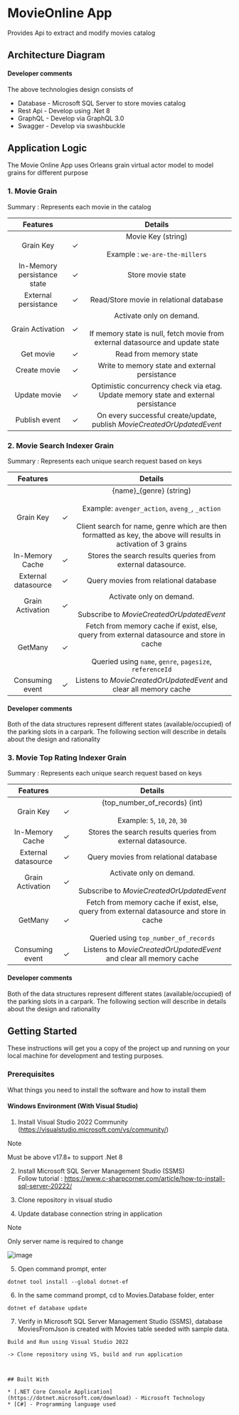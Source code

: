 # MovieOnline App

Provides Api to extract and modify movies catalog

## Architecture Diagram

<Insert Image>

#### Developer comments
The above technologies design consists of
   * Database - Microsoft SQL Server to store movies catalog
   * Rest Api - Develop using .Net 8
   * GraphQL - Develop via GraphQL 3.0
   * Swagger - Develop via swashbuckle


## Application Logic

The Movie Online App uses Orleans grain virtual actor model to model grains for different purpose

###  1. Movie Grain

Summary : Represents each movie in the catalog

| Features | | Details |
| :---:       |     :---:      |          :---: |
| Grain Key   | ✓   |  Movie Key (string) <br></br>Example : `we-are-the-millers`  |
| In-Memory persistance state   | ✓   |  Store movie state   |
| External persistance | ✓  | Read/Store movie in relational database   |
| Grain Activation | ✓   | Activate only on demand. <br><br>If memory state is null, fetch movie from external datasource and update state   |
| Get movie    | ✓      | Read from memory state   |
| Create movie    | ✓     | Write to memory state and external persistance   |
| Update movie    | ✓     | Optimistic concurrency check via etag. <br>Update memory state and external persistance    |
| Publish event  |  ✓   |  On every successful create/update, publish *MovieCreatedOrUpdatedEvent*   |

###  2. Movie Search Indexer Grain

Summary : Represents each unique search request based on keys

| Features |  | Details |
| :---:       |     :---:      |          :---: |
| Grain Key   | ✓  |  {name}_{genre} (string) <br><br>Example: `avenger_action`, `aveng_`, `_action` <br><br>Client search for name, genre which are then formatted as key, the above will results in activation of 3 grains  |
| In-Memory Cache   | ✓    |  Stores the search results queries from external datasource.   |
| External datasource | ✓   | Query movies from relational database   |
| Grain Activation | ✓   | Activate only on demand. <br><br>Subscribe to *MovieCreatedOrUpdatedEvent*   |
| GetMany    | ✓      | Fetch from memory cache if exist, else, query from external datasource and store in cache <br><br> Queried using `name`, `genre`, `pagesize`, `referenceId`   |
| Consuming event  |  ✓   | Listens to *MovieCreatedOrUpdatedEvent* and clear all memory cache    |

#### Developer comments
Both of the data structures represent different states (available/occupied) of the parking slots in a carpark. The following section will describe in details about the design and rationality

###  3. Movie Top Rating Indexer Grain

Summary : Represents each unique search request based on keys

| Features |  | Details |
| :---:       |     :---:      |          :---: |
| Grain Key   | ✓  |  {top_number_of_records} (int) <br><br>Example: `5`, `10`, `20`, `30`  |
| In-Memory Cache   | ✓    |  Stores the search results queries from external datasource.   |
| External datasource | ✓   | Query movies from relational database   |
| Grain Activation | ✓   | Activate only on demand. <br><br>Subscribe to *MovieCreatedOrUpdatedEvent*   |
| GetMany    | ✓      | Fetch from memory cache if exist, else, query from external datasource and store in cache <br><br> Queried using `top_number_of_records`   |
| Consuming event  |  ✓   | Listens to *MovieCreatedOrUpdatedEvent* and clear all memory cache    |

#### Developer comments
Both of the data structures represent different states (available/occupied) of the parking slots in a carpark. The following section will describe in details about the design and rationality


## Getting Started

These instructions will get you a copy of the project up and running on your local machine for development and testing purposes.

### Prerequisites

What things you need to install the software and how to install them

#### Windows Environment (With Visual Studio)

1. Install Visual Studio 2022 Community 
(https://visualstudio.microsoft.com/vs/community/)
> [!NOTE]  
> Must be above v17.8+ to support .Net 8

2. Install Microsoft SQL Server Management Studio (SSMS) <br>
Follow tutorial : https://www.c-sharpcorner.com/article/how-to-install-sql-server-20222/

3. Clone repository in visual studio
   
4. Update database connection string in application
> [!NOTE]
> Only server name is required to change

![image](https://github.com/chuaxiangjie/MovieOnline/assets/5947398/1d40de17-1f0f-47cd-b34c-7313585beca5)

5. Open command prompt, enter
```
dotnet tool install --global dotnet-ef
```

6. In the same command prompt, cd to Movies.Database folder, enter
```
dotnet ef database update
```

7. Verify in Microsoft SQL Server Management Studio (SSMS), database MoviesFromJson is created with Movies table seeded with sample data.

```
Build and Run using Visual Studio 2022

-> Clone repository using VS, build and run application



## Built With

* [.NET Core Console Application](https://dotnet.microsoft.com/download) - Microsoft Technology
* [C#] - Programming language used

